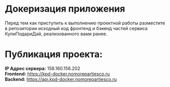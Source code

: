 # Докеризация приложения

Перед тем как приступить к выполнению проектной работы разместите в репозитории исходный код фронтенд и бэкенд частей сервиса КупиПодариДай, реализованного вами ранее. 

# Публикация проекта:

**IP Адрес сервера:** 158.160.156.202 </br>
**Frontend:** https://kpd-docker.nomorepartiesco.ru </br>
**Backend:** https://api.kpd-docker.nomorepartiesco.ru